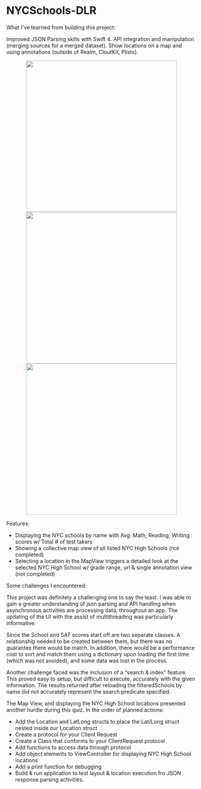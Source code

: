 # NYCSchools-DLR

What I've learned from building this project:

Improved JSON Parsing skills with Swift 4. 
API integration and manipulation (merging sources for a merged dataset).
Show locations on a map and using annotations (outside of Realm, CloutKit, Plists).

<div align="center">
    <img src="/screenshots/screen1.jpg" width="400px"</img> 
      <img src="/screenshots/screen1.jpg" width="400px"</img> 
    <img src="/screenshots/screen1.jpg" width="400px"</img> 
</div>

Features:
- Displaying the NYC schools by name with Avg. Math, Reading, Writing scores w/ Total # of test takers
- Showing a collective map view of all listed NYC High Schools (not completed)
- Selecting a location in the MapView triggers a detailed look at the selected NYC High School w/ grade range, url & single annotation view (not completed)

Some challenges I encountered:

This project was definitely a challenging one to say the least. I was able to gain a greater understanding of json parsing and API handling when asynchronous activities are processing data, throughout an app. The updating of the UI with the assist of multithreading was particularly informative. 

Since the School and SAT scores start off are two separate classes. A relationship needed to be created between them, but there was no guarantee there would be match. In addition, there would be a performance cost to sort and match them using a dictionary upon loading the first time (which was not avoided), and some data was lost in the process. 

Another challenge faced was the inclusion of a “search & index” feature. This proved easy to setup, but difficult to execute, accurately with the given information. The results returned after reloading the filteredSchools by name did not accurately represent the search predicate specified.

The Map View, and displaying the NYC High School locations presented another hurdle during this quiz. In the order of planned actions:
- Add the Location and LatLong structs to place the Lat/Long struct nested inside our Location struct
- Create a protocol for your Client Request
- Create a Class that conforms to your ClientRequest protocol
- Add functions to access data through protocol
- Add object elements to ViewController for displaying NYC High School locations
- Add a print function for debugging
- Build & run application to test layout & location execution fro JSON response parsing activities.
